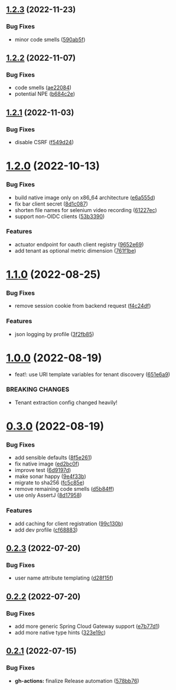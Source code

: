 ## [1.2.3](https://github.com/jaconi-io/morp/compare/v1.2.2...v1.2.3) (2022-11-23)


### Bug Fixes

* minor code smells ([590ab5f](https://github.com/jaconi-io/morp/commit/590ab5fb83fe8cff908b297398fe271657e79aa8))

## [1.2.2](https://github.com/jaconi-io/morp/compare/v1.2.1...v1.2.2) (2022-11-07)


### Bug Fixes

* code smells ([ae22084](https://github.com/jaconi-io/morp/commit/ae22084e99e20f831f2a736a8ff6a0e25927f11c))
* potential NPE ([b684c2e](https://github.com/jaconi-io/morp/commit/b684c2e5d0532540323523bdac32fb23877cc6d5))

## [1.2.1](https://github.com/jaconi-io/morp/compare/v1.2.0...v1.2.1) (2022-11-03)


### Bug Fixes

* disable CSRF ([f549d24](https://github.com/jaconi-io/morp/commit/f549d242df9562e28629eb86ea0d4f8dc42e5b5b))

# [1.2.0](https://github.com/jaconi-io/morp/compare/v1.1.0...v1.2.0) (2022-10-13)


### Bug Fixes

* build native image only on x86_64 architecture ([e6a555d](https://github.com/jaconi-io/morp/commit/e6a555dfc5ddbed6060a301af96a7cdf1a6d4e37))
* fix bar client secret ([8d1c087](https://github.com/jaconi-io/morp/commit/8d1c0875078be6b8d1ef46859ea69a42b24d9f74))
* shorten file names for selenium video recording ([61227ec](https://github.com/jaconi-io/morp/commit/61227ec9f86c540f81cc7ca842f1f1b7d5414436))
* support non-OIDC clients ([53b3390](https://github.com/jaconi-io/morp/commit/53b3390a9844a1833a25b87f3f5829e30648676e))


### Features

* actuator endpoint for oauth client registry ([9652e69](https://github.com/jaconi-io/morp/commit/9652e6944f86b1d1aa383149dc13d781ac7789fa))
* add tenant as optional metric dimension ([761f1be](https://github.com/jaconi-io/morp/commit/761f1be78436da524fff1d2391c1223ad20bb9b0))

# [1.1.0](https://github.com/jaconi-io/morp/compare/v1.0.0...v1.1.0) (2022-08-25)


### Bug Fixes

* remove session cookie from backend request ([f4c24df](https://github.com/jaconi-io/morp/commit/f4c24df497c8e64e942638dc4cf196fe2d0aa405))


### Features

* json logging by profile ([3f2fb85](https://github.com/jaconi-io/morp/commit/3f2fb85a8338d0495f0ac517eaca0f28a17e8a66))

# [1.0.0](https://github.com/jaconi-io/morp/compare/v0.3.0...v1.0.0) (2022-08-19)


* feat!: use URI template variables for tenant discovery ([651e6a9](https://github.com/jaconi-io/morp/commit/651e6a950fbad61d5fef5ec67bc04c716b8f2a36))


### BREAKING CHANGES

* Tenant extraction config changed heavily!

# [0.3.0](https://github.com/jaconi-io/morp/compare/v0.2.3...v0.3.0) (2022-08-19)


### Bug Fixes

* add sensible defaults ([8f5e261](https://github.com/jaconi-io/morp/commit/8f5e2618935b65405d6f9a20880597a9006600b7))
* fix native image ([ed2bc0f](https://github.com/jaconi-io/morp/commit/ed2bc0f0a2509ae4007264f8ee7f23793109c705))
* improve test ([6d9197d](https://github.com/jaconi-io/morp/commit/6d9197d98d93170c6d720f5354ff49f611a3402c))
* make sonar happy ([9e4f33b](https://github.com/jaconi-io/morp/commit/9e4f33b397b9fa94599ad05cacc9e6a54000f272))
* migrate to sha256 ([fc5c85e](https://github.com/jaconi-io/morp/commit/fc5c85ea44241b8c70963d5e1c47301d542a3778))
* remove remaining code smells ([d5b84ff](https://github.com/jaconi-io/morp/commit/d5b84ff7aa944e477fee8d0359a40a54c41ae478))
* use only AssertJ ([8d17958](https://github.com/jaconi-io/morp/commit/8d17958a47a551d6c233ae959991247d2eee370b))


### Features

* add caching for client registration ([99c130b](https://github.com/jaconi-io/morp/commit/99c130b8be8d0ecf657e9475b9429d938bc11d18))
* add dev profile ([cf68883](https://github.com/jaconi-io/morp/commit/cf68883c21aba993d1e2f16d53ef77b7a8744bee))

## [0.2.3](https://github.com/jaconi-io/morp/compare/v0.2.2...v0.2.3) (2022-07-20)


### Bug Fixes

* user name attribute templating ([d28f15f](https://github.com/jaconi-io/morp/commit/d28f15f3406ca507ee01d69602dc67a5179f77d6))

## [0.2.2](https://github.com/jaconi-io/morp/compare/v0.2.1...v0.2.2) (2022-07-20)


### Bug Fixes

* add more generic Spring Cloud Gateway support ([e7b77d1](https://github.com/jaconi-io/morp/commit/e7b77d11706d771c9fec4e378e33f291a4437120))
* add more native type hints ([323e19c](https://github.com/jaconi-io/morp/commit/323e19c19d87d3a3234d4ac6a7facee9fb1cf55e))

## [0.2.1](https://github.com/jaconi-io/morp/compare/v0.2.0...v0.2.1) (2022-07-15)


### Bug Fixes

* **gh-actions:** finalize Release automation ([578bb76](https://github.com/jaconi-io/morp/commit/578bb76e52137d11392c5dd794ba46066705e20c))
